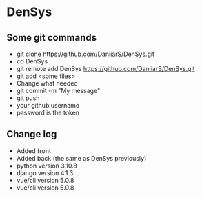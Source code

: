 # DenSys
## Some git commands
- git clone https://github.com/DaniiarS/DenSys.git
- cd DenSys
- git remote add DenSys https://github.com/DaniiarS/DenSys.git
- git add \<some files\>
- Change what needed
- git commit -m "My message"
- git push
- your github username
- password is the token

## Change log
- Added front
- Added back (the same as DenSys previously)
- python version 3.10.8
- django version 4.1.3
- vue/cli version 5.0.8
- vue/cli version 5.0.8
